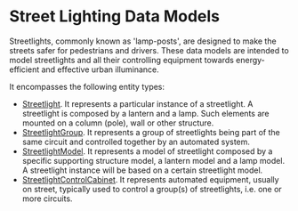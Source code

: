 # Street Lighting Data Models

Streetlights, commonly known as 'lamp-posts', are designed to make the streets
safer for pedestrians and drivers. These data models are intended to model
streetlights and all their controlling equipment towards energy-efficient and
effective urban illuminance.

It encompasses the following entity types:

-   [Streetlight](../Streetlight/doc/spec.md). It represents a particular
    instance of a streetlight. A streetlight is composed by a lantern and a
    lamp. Such elements are mounted on a column (pole), wall or other structure.
-   [StreetlightGroup](../Streetlight/doc/spec.md). It represents a group of
    streetlights being part of the same circuit and controlled together by an
    automated system.
-   [StreetlightModel](../StreetlightModel/doc/spec.md). It represents a model
    of streetlight composed by a specific supporting structure model, a lantern
    model and a lamp model. A streetlight instance will be based on a certain
    streetlight model.
-   [StreetlightControlCabinet](../StreetlightControlCabinet/doc/spec.md). It
    represents automated equipment, usually on street, typically used to control
    a group(s) of streetlights, i.e. one or more circuits.
